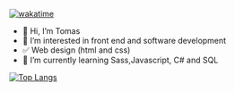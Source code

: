[![wakatime](https://wakatime.com/badge/user/6364f3b1-c4f5-4465-871d-68341aa4998a.svg)](https://wakatime.com/@6364f3b1-c4f5-4465-871d-68341aa4998a)


- 👋 Hi, I’m Tomas 
- 👀 I’m interested in front end and software development
- ✅ Web design  (html and css)
- 🌱 I’m currently learning Sass,Javascript, C# and SQL


[![Top Langs](https://github-readme-stats.vercel.app/api/top-langs/?username=tomask98&layout=compact)](https://github.com/anuraghazra/github-readme-stats) </br>

<!---
tomask98/tomask98 is a ✨ special ✨ repository because its `README.md` (this file) appears on your GitHub profile.
You can click the Preview link to take a look at your changes.
--->

